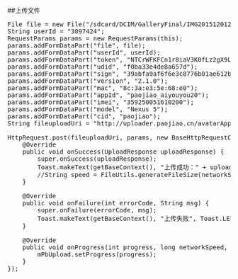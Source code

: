 ##上传文件
<pre>
File file = new File("/sdcard/DCIM/GalleryFinal/IMG20151201200821.jpg");
String userId = "3097424";
RequestParams params = new RequestParams(this);
params.addFormDataPart("file", file);
params.addFormDataPart("userId", userId);
params.addFormDataPart("token", "NTCrWFKFCn1r8iaV3K0fLz2gX9LZS1SR");
params.addFormDataPart("udid", "f0ba33e4de8a657d");
params.addFormDataPart("sign", "39abfa9af6f6e3c8776b01ae612bc14c");
params.addFormDataPart("version", "2.1.0");
params.addFormDataPart("mac", "8c:3a:e3:5e:68:e0");
params.addFormDataPart("appId", "paojiao_aiyouyou20");
params.addFormDataPart("imei", "359250051610200");
params.addFormDataPart("model", "Nexus 5");
params.addFormDataPart("cid", "paojiao");
String fileuploadUri = "http://uploader.paojiao.cn/avatarAppUploader?userId=" + userId;

HttpRequest.post(fileuploadUri, params, new BaseHttpRequestCallback<UploadResponse>() {
    @Override
    public void onSuccess(UploadResponse uploadResponse) {
        super.onSuccess(uploadResponse);
        Toast.makeText(getBaseContext(), "上传成功：" + uploadResponse.getData(), Toast.LENGTH_SHORT).show();
        //String speed = FileUtils.generateFileSize(networkSpeed);
    }

    @Override
    public void onFailure(int errorCode, String msg) {
        super.onFailure(errorCode, msg);
        Toast.makeText(getBaseContext(), "上传失败", Toast.LENGTH_SHORT).show();
    }

    @Override
    public void onProgress(int progress, long networkSpeed, boolean done) {
        mPbUpload.setProgress(progress);
    }
});
</pre>
